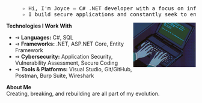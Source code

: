 <div align="center"> 
<pre>
     ✧ Hi, I'm Joyce — C# .NET developer with a focus on information security. ✧
     ✧ I build secure applications and constantly seek to enhance reliability in the digital environment. ✧
</pre>
</div>

<div>
<img width="33%" align="right" src="https://raw.githubusercontent.com/Joyphire/Joyphire/main/assets/RightGif.gif"/>




 
 **Technologies I Work With**<br>
- ➺ **Languages:** C#, SQL  
- ➺ **Frameworks:** .NET, ASP.NET Core, Entity Framework  
- ➺ **Cybersecurity:** Application Security, Vulnerability Assessment, Secure Coding  
- ➺ **Tools & Platforms:** Visual Studio, Git/GitHub, Postman, Burp Suite, Wireshark

</div>
<div>
     
**About Me** <br>
Creating, breaking, and rebuilding are all part of my evolution. 
</div>
